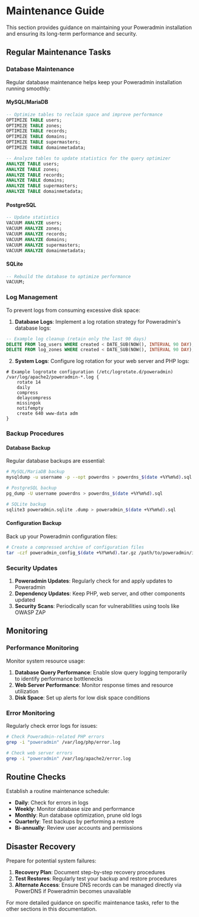 # Maintenance Guide

This section provides guidance on maintaining your Poweradmin installation and ensuring its long-term performance and security.

## Regular Maintenance Tasks

### Database Maintenance

Regular database maintenance helps keep your Poweradmin installation running smoothly:

#### MySQL/MariaDB
```sql
-- Optimize tables to reclaim space and improve performance
OPTIMIZE TABLE users;
OPTIMIZE TABLE zones;
OPTIMIZE TABLE records;
OPTIMIZE TABLE domains;
OPTIMIZE TABLE supermasters;
OPTIMIZE TABLE domainmetadata;

-- Analyze tables to update statistics for the query optimizer
ANALYZE TABLE users;
ANALYZE TABLE zones;
ANALYZE TABLE records;
ANALYZE TABLE domains;
ANALYZE TABLE supermasters;
ANALYZE TABLE domainmetadata;
```

#### PostgreSQL
```sql
-- Update statistics
VACUUM ANALYZE users;
VACUUM ANALYZE zones;
VACUUM ANALYZE records;
VACUUM ANALYZE domains;
VACUUM ANALYZE supermasters;
VACUUM ANALYZE domainmetadata;
```

#### SQLite
```sql
-- Rebuild the database to optimize performance
VACUUM;
```

### Log Management

To prevent logs from consuming excessive disk space:

1. **Database Logs**: Implement a log rotation strategy for Poweradmin's database logs:
```sql
-- Example log cleanup (retain only the last 90 days)
DELETE FROM log_users WHERE created < DATE_SUB(NOW(), INTERVAL 90 DAY);
DELETE FROM log_zones WHERE created < DATE_SUB(NOW(), INTERVAL 90 DAY);
```

2. **System Logs**: Configure log rotation for your web server and PHP logs:
```
# Example logrotate configuration (/etc/logrotate.d/poweradmin)
/var/log/apache2/poweradmin-*.log {
    rotate 14
    daily
    compress
    delaycompress
    missingok
    notifempty
    create 640 www-data adm
}
```

### Backup Procedures

#### Database Backup

Regular database backups are essential:

```bash
# MySQL/MariaDB backup
mysqldump -u username -p --opt powerdns > powerdns_$(date +%Y%m%d).sql

# PostgreSQL backup
pg_dump -U username powerdns > powerdns_$(date +%Y%m%d).sql

# SQLite backup
sqlite3 poweradmin.sqlite .dump > poweradmin_$(date +%Y%m%d).sql
```

#### Configuration Backup

Back up your Poweradmin configuration files:

```bash
# Create a compressed archive of configuration files
tar -czf poweradmin_config_$(date +%Y%m%d).tar.gz /path/to/poweradmin/inc/config.inc.php /path/to/poweradmin/config/
```

### Security Updates

1. **Poweradmin Updates**: Regularly check for and apply updates to Poweradmin
2. **Dependency Updates**: Keep PHP, web server, and other components updated
3. **Security Scans**: Periodically scan for vulnerabilities using tools like OWASP ZAP

## Monitoring

### Performance Monitoring

Monitor system resource usage:

1. **Database Query Performance**: Enable slow query logging temporarily to identify performance bottlenecks
2. **Web Server Performance**: Monitor response times and resource utilization
3. **Disk Space**: Set up alerts for low disk space conditions

### Error Monitoring

Regularly check error logs for issues:

```bash
# Check Poweradmin-related PHP errors
grep -i "poweradmin" /var/log/php/error.log

# Check web server errors
grep -i "poweradmin" /var/log/apache2/error.log
```

## Routine Checks

Establish a routine maintenance schedule:

- **Daily**: Check for errors in logs
- **Weekly**: Monitor database size and performance
- **Monthly**: Run database optimization, prune old logs
- **Quarterly**: Test backups by performing a restore
- **Bi-annually**: Review user accounts and permissions

## Disaster Recovery

Prepare for potential system failures:

1. **Recovery Plan**: Document step-by-step recovery procedures
2. **Test Restores**: Regularly test your backup and restore procedures
3. **Alternate Access**: Ensure DNS records can be managed directly via PowerDNS if Poweradmin becomes unavailable

For more detailed guidance on specific maintenance tasks, refer to the other sections in this documentation.